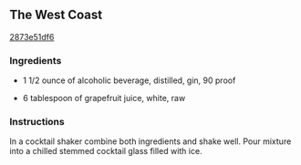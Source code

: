## The West Coast

[2873e51df6](http://www.epicurious.com/recipes/food/views/the-west-coast-200813)

### Ingredients

 - 1 1/2 ounce of alcoholic beverage, distilled, gin, 90 proof

 - 6 tablespoon of grapefruit juice, white, raw

### Instructions

In a cocktail shaker combine both ingredients and shake well. Pour mixture into a chilled stemmed cocktail glass filled with ice.